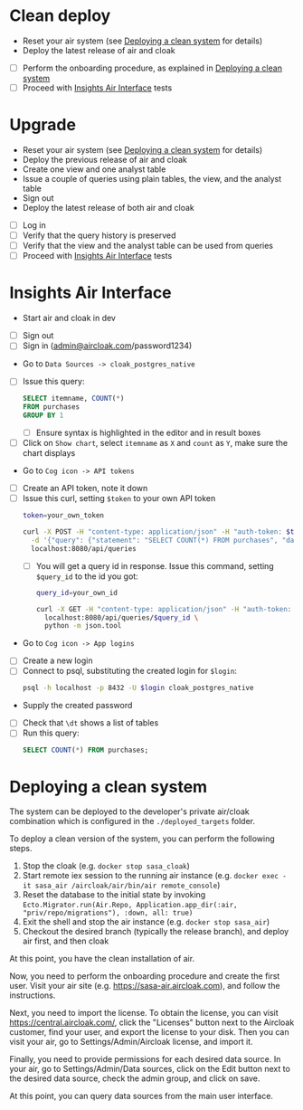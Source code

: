 # Clean deploy

- Reset your air system (see [Deploying a clean system](#deploying-a-clean-system) for details)
- Deploy the latest release of air and cloak
- [ ] Perform the onboarding procedure, as explained in [Deploying a clean system](#deploying-a-clean-system)
- [ ] Proceed with [Insights Air Interface](#insights-air-interface) tests

# Upgrade

- Reset your air system (see [Deploying a clean system](#deploying-a-clean-system) for details)
- Deploy the previous release of air and cloak
- Create one view and one analyst table
- Issue a couple of queries using plain tables, the view, and the analyst table
- Sign out
- Deploy the latest release of both air and cloak
- [ ] Log in
- [ ] Verify that the query history is preserved
- [ ] Verify that the view and the analyst table can be used from queries
- [ ] Proceed with [Insights Air Interface](#insights-air-interface) tests

# Insights Air Interface

- Start air and cloak in dev
- [ ] Sign out
- [ ] Sign in (admin@aircloak.com/password1234)
- Go to `Data Sources -> cloak_postgres_native`
- [ ] Issue this query:
  ```sql
  SELECT itemname, COUNT(*)
  FROM purchases
  GROUP BY 1
  ```
  - [ ] Ensure syntax is highlighted in the editor and in result boxes
- [ ] Click on `Show chart`, select `itemname` as `X` and `count` as `Y`, make sure the chart displays
- Go to `Cog icon -> API tokens`
- [ ] Create an API token, note it down
- [ ] Issue this curl, setting `$token` to your own API token
  ```bash
  token=your_own_token

  curl -X POST -H "content-type: application/json" -H "auth-token: $token" \
    -d '{"query": {"statement": "SELECT COUNT(*) FROM purchases", "data_source_name": "cloak_postgres_native"}}' \
    localhost:8080/api/queries
  ```
  - [ ] You will get a query id in response. Issue this command, setting `$query_id` to the id you got:
    ```bash
    query_id=your_own_id

    curl -X GET -H "content-type: application/json" -H "auth-token: $token" \
      localhost:8080/api/queries/$query_id \
      python -m json.tool
    ```
- Go to `Cog icon -> App logins`
- [ ] Create a new login
- [ ] Connect to psql, substituting the created login for `$login`:
  ```bash
  psql -h localhost -p 8432 -U $login cloak_postgres_native
  ```
- Supply the created password
- [ ] Check that `\dt` shows a list of tables
- [ ] Run this query:
  ```sql
  SELECT COUNT(*) FROM purchases;
  ```

# Deploying a clean system

The system can be deployed to the developer's private air/cloak combination which is configured in the `./deployed_targets` folder.

To deploy a clean version of the system, you can perform the following steps.

1. Stop the cloak (e.g. `docker stop sasa_cloak`)
2. Start remote iex session to the running air instance (e.g. `docker exec -it sasa_air /aircloak/air/bin/air remote_console`)
3. Reset the database to the initial state by invoking `Ecto.Migrator.run(Air.Repo, Application.app_dir(:air, "priv/repo/migrations"), :down, all: true)`
4. Exit the shell and stop the air instance (e.g. `docker stop sasa_air`)
5. Checkout the desired branch (typically the release branch), and deploy air first, and then cloak

At this point, you have the clean installation of air.

Now, you need to perform the onboarding procedure and create the first user. Visit your air site (e.g. https://sasa-air.aircloak.com), and follow the instructions.

Next, you need to import the license. To obtain the license, you can visit https://central.aircloak.com/, click the "Licenses" button next to the Aircloak customer, find your user, and export the license to your disk. Then you can visit your air, go to Settings/Admin/Aircloak license, and import it.

Finally, you need to provide permissions for each desired data source. In your air, go to Settings/Admin/Data sources, click on the Edit button next to the desired data source, check the admin group, and click on save.

At this point, you can query data sources from the main user interface.
